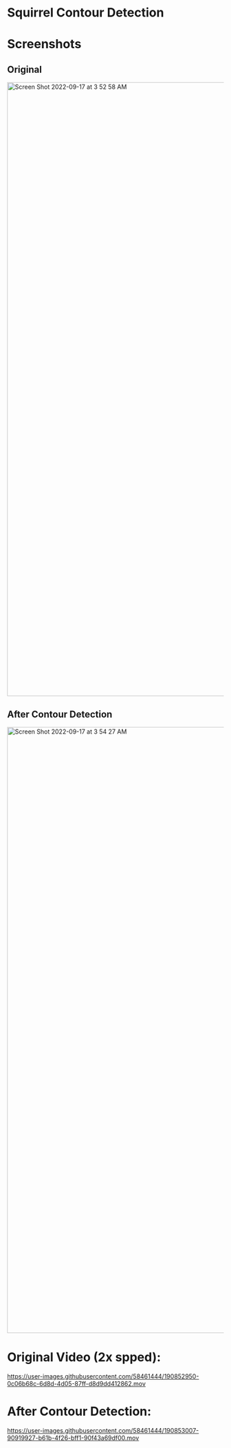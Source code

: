 # Squirrel Contour Detection

# Screenshots

## Original
<img width="1427" alt="Screen Shot 2022-09-17 at 3 52 58 AM" src="https://user-images.githubusercontent.com/58461444/190853108-9cb23b56-b5f8-4648-9f36-52a6d87c50ac.png">


## After Contour Detection
<img width="1409" alt="Screen Shot 2022-09-17 at 3 54 27 AM" src="https://user-images.githubusercontent.com/58461444/190853157-1705e045-7123-4167-9138-cc5861f8c061.png">


# Original Video (2x spped):

https://user-images.githubusercontent.com/58461444/190852950-0c06b68c-6d8d-4d05-87ff-d8d9dd412862.mov


# After Contour Detection:

https://user-images.githubusercontent.com/58461444/190853007-90919927-b61b-4f26-bff1-90f43a69df00.mov


